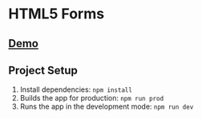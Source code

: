 # HTML5 Forms

## [Demo](https://kaizengami.github.io/HTML5-Forms/dist/) 

## Project Setup

1. Install dependencies: `npm install`
2. Builds the app for production: `npm run prod` 
3. Runs the app in the development mode: `npm run dev` 
